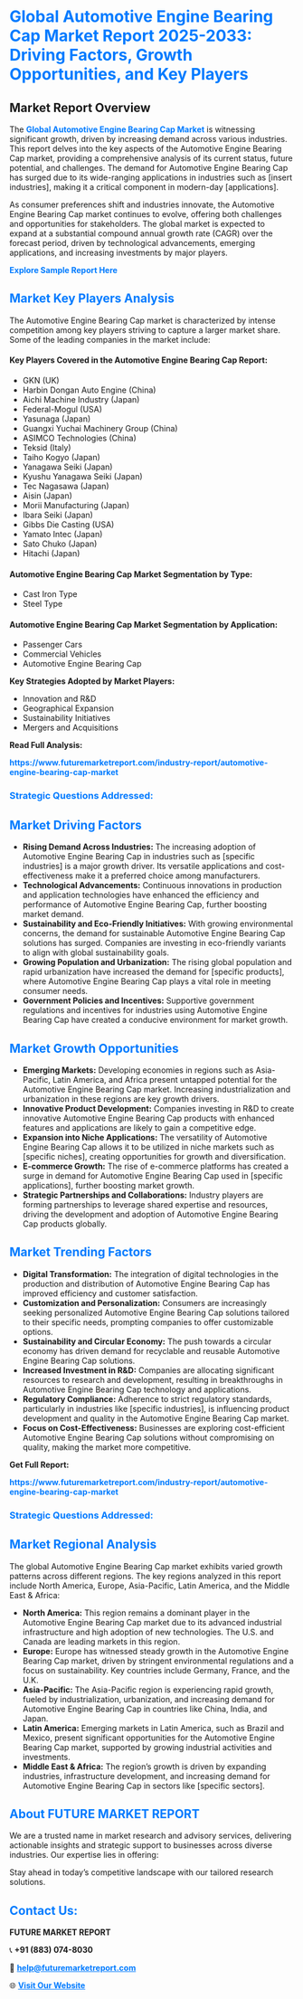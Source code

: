 <h1 style="color: #007BFF;">Global Automotive Engine Bearing Cap Market Report 2025-2033: Driving Factors, Growth Opportunities, and Key Players</h1>

<section id="overview">
<h2>Market Report Overview</h2>
<p>The <a href="https://www.futuremarketreport.com/industry-report/automotive-engine-bearing-cap-market" style="color: #007BFF; text-decoration: none;"><strong>Global Automotive Engine Bearing Cap Market</strong></a> is witnessing significant growth, driven by increasing demand across various industries. This report delves into the key aspects of the Automotive Engine Bearing Cap market, providing a comprehensive analysis of its current status, future potential, and challenges. The demand for Automotive Engine Bearing Cap has surged due to its wide-ranging applications in industries such as [insert industries], making it a critical component in modern-day [applications].</p>
<p>As consumer preferences shift and industries innovate, the Automotive Engine Bearing Cap market continues to evolve, offering both challenges and opportunities for stakeholders. The global market is expected to expand at a substantial compound annual growth rate (CAGR) over the forecast period, driven by technological advancements, emerging applications, and increasing investments by major players.</p>
</section>

<section id="overview">
<p><a href="https://www.futuremarketreport.com/request-sample/reportId=126091" style="color: #007BFF; text-decoration: none;"><strong>Explore Sample Report Here</strong></a></p>
</section>

<section id="key-players">
<h2 style="color: #007BFF;">Market Key Players Analysis</h2>
<p>The Automotive Engine Bearing Cap market is characterized by intense competition among key players striving to capture a larger market share. Some of the leading companies in the market include:</p>
<h4>Key Players Covered in the Automotive Engine Bearing Cap Report:</h4>
<ul><li>GKN (UK)</li><li>Harbin Dongan Auto Engine (China)</li><li>Aichi Machine Industry (Japan)</li><li>Federal-Mogul (USA)</li><li>Yasunaga (Japan)</li><li>Guangxi Yuchai Machinery Group (China)</li><li>ASIMCO Technologies (China)</li><li>Teksid (Italy)</li><li>Taiho Kogyo (Japan)</li><li>Yanagawa Seiki (Japan)</li><li>Kyushu Yanagawa Seiki (Japan)</li><li>Tec Nagasawa (Japan)</li><li>Aisin (Japan)</li><li>Morii Manufacturing (Japan)</li><li>Ibara Seiki (Japan)</li><li>Gibbs Die Casting (USA)</li><li>Yamato Intec (Japan)</li><li>Sato Chuko (Japan)</li><li>Hitachi (Japan)</li></ul>
<h4>Automotive Engine Bearing Cap Market Segmentation by Type:</h4>
<ul><li>Cast Iron Type</li><li>Steel Type</li></ul>

<h4>Automotive Engine Bearing Cap Market Segmentation by Application:</h4>
<ul><li>Passenger Cars</li><li>Commercial Vehicles</li><li>Automotive Engine Bearing Cap</li></ul>
<p><strong>Key Strategies Adopted by Market Players:</strong></p>
<ul>
<li>Innovation and R&D</li>
<li>Geographical Expansion</li>
<li>Sustainability Initiatives</li>
<li>Mergers and Acquisitions</li>
</ul>
</section>

<section>
<p><strong>Read Full Analysis: </strong></p><a href="https://www.futuremarketreport.com/industry-report/automotive-engine-bearing-cap-market" style="color: #007BFF; text-decoration: none;"><strong>https://www.futuremarketreport.com/industry-report/automotive-engine-bearing-cap-market</strong></a>
<h3 style="color: #007BFF;">Strategic Questions Addressed:</h3>
</section>

<section id="driving-factors">
<h2 style="color: #007BFF;">Market Driving Factors</h2>
<ul>
<li><strong>Rising Demand Across Industries:</strong> The increasing adoption of Automotive Engine Bearing Cap in industries such as [specific industries] is a major growth driver. Its versatile applications and cost-effectiveness make it a preferred choice among manufacturers.</li>
<li><strong>Technological Advancements:</strong> Continuous innovations in production and application technologies have enhanced the efficiency and performance of Automotive Engine Bearing Cap, further boosting market demand.</li>
<li><strong>Sustainability and Eco-Friendly Initiatives:</strong> With growing environmental concerns, the demand for sustainable Automotive Engine Bearing Cap solutions has surged. Companies are investing in eco-friendly variants to align with global sustainability goals.</li>
<li><strong>Growing Population and Urbanization:</strong> The rising global population and rapid urbanization have increased the demand for [specific products], where Automotive Engine Bearing Cap plays a vital role in meeting consumer needs.</li>
<li><strong>Government Policies and Incentives:</strong> Supportive government regulations and incentives for industries using Automotive Engine Bearing Cap have created a conducive environment for market growth.</li>
</ul>
</section>

<section id="growth-opportunities">
<h2 style="color: #007BFF;">Market Growth Opportunities</h2>
<ul>
<li><strong>Emerging Markets:</strong> Developing economies in regions such as Asia-Pacific, Latin America, and Africa present untapped potential for the Automotive Engine Bearing Cap market. Increasing industrialization and urbanization in these regions are key growth drivers.</li>
<li><strong>Innovative Product Development:</strong> Companies investing in R&D to create innovative Automotive Engine Bearing Cap products with enhanced features and applications are likely to gain a competitive edge.</li>
<li><strong>Expansion into Niche Applications:</strong> The versatility of Automotive Engine Bearing Cap allows it to be utilized in niche markets such as [specific niches], creating opportunities for growth and diversification.</li>
<li><strong>E-commerce Growth:</strong> The rise of e-commerce platforms has created a surge in demand for Automotive Engine Bearing Cap used in [specific applications], further boosting market growth.</li>
<li><strong>Strategic Partnerships and Collaborations:</strong> Industry players are forming partnerships to leverage shared expertise and resources, driving the development and adoption of Automotive Engine Bearing Cap products globally.</li>
</ul>
</section>

<section id="trending-factors">
<h2 style="color: #007BFF;">Market Trending Factors</h2>
<ul>
<li><strong>Digital Transformation:</strong> The integration of digital technologies in the production and distribution of Automotive Engine Bearing Cap has improved efficiency and customer satisfaction.</li>
<li><strong>Customization and Personalization:</strong> Consumers are increasingly seeking personalized Automotive Engine Bearing Cap solutions tailored to their specific needs, prompting companies to offer customizable options.</li>
<li><strong>Sustainability and Circular Economy:</strong> The push towards a circular economy has driven demand for recyclable and reusable Automotive Engine Bearing Cap solutions.</li>
<li><strong>Increased Investment in R&D:</strong> Companies are allocating significant resources to research and development, resulting in breakthroughs in Automotive Engine Bearing Cap technology and applications.</li>
<li><strong>Regulatory Compliance:</strong> Adherence to strict regulatory standards, particularly in industries like [specific industries], is influencing product development and quality in the Automotive Engine Bearing Cap market.</li>
<li><strong>Focus on Cost-Effectiveness:</strong> Businesses are exploring cost-efficient Automotive Engine Bearing Cap solutions without compromising on quality, making the market more competitive.</li>
</ul>
</section>

<section>
<p><strong>Get Full Report: </strong></p><a href="https://www.futuremarketreport.com/industry-report/automotive-engine-bearing-cap-market" style="color: #007BFF; text-decoration: none;"><strong>https://www.futuremarketreport.com/industry-report/automotive-engine-bearing-cap-market</strong></a>
<h3 style="color: #007BFF;">Strategic Questions Addressed:</h3>
</section>


<section id="regional-analysis">
<h2 style="color: #007BFF;">Market Regional Analysis</h2>
<p>The global Automotive Engine Bearing Cap market exhibits varied growth patterns across different regions. The key regions analyzed in this report include North America, Europe, Asia-Pacific, Latin America, and the Middle East & Africa:</p>
<ul>
<li><strong>North America:</strong> This region remains a dominant player in the Automotive Engine Bearing Cap market due to its advanced industrial infrastructure and high adoption of new technologies. The U.S. and Canada are leading markets in this region.</li>
<li><strong>Europe:</strong> Europe has witnessed steady growth in the Automotive Engine Bearing Cap market, driven by stringent environmental regulations and a focus on sustainability. Key countries include Germany, France, and the U.K.</li>
<li><strong>Asia-Pacific:</strong> The Asia-Pacific region is experiencing rapid growth, fueled by industrialization, urbanization, and increasing demand for Automotive Engine Bearing Cap in countries like China, India, and Japan.</li>
<li><strong>Latin America:</strong> Emerging markets in Latin America, such as Brazil and Mexico, present significant opportunities for the Automotive Engine Bearing Cap market, supported by growing industrial activities and investments.</li>
<li><strong>Middle East & Africa:</strong> The region’s growth is driven by expanding industries, infrastructure development, and increasing demand for Automotive Engine Bearing Cap in sectors like [specific sectors].</li>
</ul>
</section>

<footer>
<h2 style="color: #007BFF;">About FUTURE MARKET REPORT</h2>
<p>We are a trusted name in market research and advisory services, delivering actionable insights and strategic support to businesses across diverse industries. Our expertise lies in offering:</p>

<p>Stay ahead in today’s competitive landscape with our tailored research solutions.</p>

<h2 style="color: #007BFF;">Contact Us:</h2>
<p><strong>FUTURE MARKET REPORT</strong></p>
<p>📞 <strong>+91 (883) 074-8030</strong></p>
<p>📧 <strong><a href="mailto:help@futuremarketreport.com" style="color: #007BFF;">help@futuremarketreport.com</a></strong></p>
<p>🌐 <strong><a href="https://www.futuremarketreport.com/" style="color: #007BFF;">Visit Our Website</a></strong></p>
</footer>